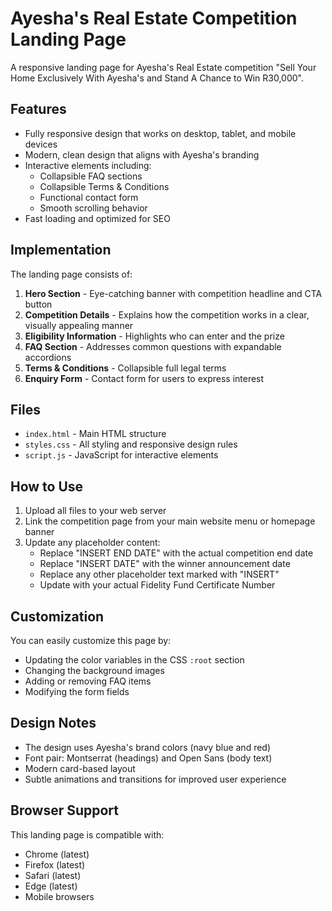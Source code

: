 # Ayesha's Real Estate Competition Landing Page

A responsive landing page for Ayesha's Real Estate competition "Sell Your Home Exclusively With Ayesha's and Stand A Chance to Win R30,000".

## Features

- Fully responsive design that works on desktop, tablet, and mobile devices
- Modern, clean design that aligns with Ayesha's branding
- Interactive elements including:
  - Collapsible FAQ sections
  - Collapsible Terms & Conditions
  - Functional contact form
  - Smooth scrolling behavior
- Fast loading and optimized for SEO

## Implementation

The landing page consists of:

1. **Hero Section** - Eye-catching banner with competition headline and CTA button
2. **Competition Details** - Explains how the competition works in a clear, visually appealing manner
3. **Eligibility Information** - Highlights who can enter and the prize
4. **FAQ Section** - Addresses common questions with expandable accordions
5. **Terms & Conditions** - Collapsible full legal terms
6. **Enquiry Form** - Contact form for users to express interest

## Files

- `index.html` - Main HTML structure
- `styles.css` - All styling and responsive design rules
- `script.js` - JavaScript for interactive elements

## How to Use

1. Upload all files to your web server
2. Link the competition page from your main website menu or homepage banner
3. Update any placeholder content:
   - Replace "INSERT END DATE" with the actual competition end date
   - Replace "INSERT DATE" with the winner announcement date
   - Replace any other placeholder text marked with "INSERT"
   - Update with your actual Fidelity Fund Certificate Number

## Customization

You can easily customize this page by:

- Updating the color variables in the CSS `:root` section
- Changing the background images
- Adding or removing FAQ items
- Modifying the form fields

## Design Notes

- The design uses Ayesha's brand colors (navy blue and red)
- Font pair: Montserrat (headings) and Open Sans (body text)
- Modern card-based layout
- Subtle animations and transitions for improved user experience

## Browser Support

This landing page is compatible with:
- Chrome (latest)
- Firefox (latest)
- Safari (latest)
- Edge (latest)
- Mobile browsers 